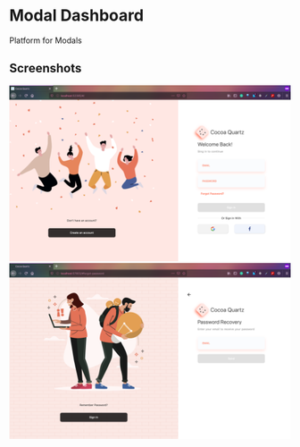 # Modal Dashboard

Platform for Modals

## Screenshots

![](screenshots/login.png)
![](screenshots/forgot_password.png)